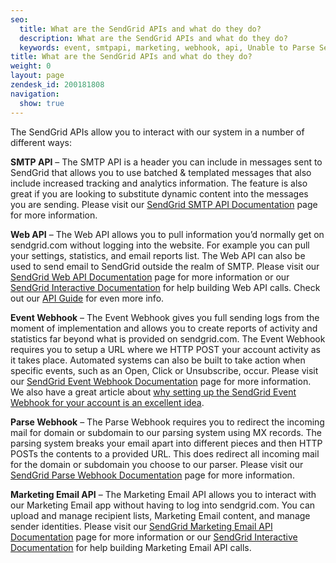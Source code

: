 ```yaml
---
seo:
  title: What are the SendGrid APIs and what do they do?
  description: What are the SendGrid APIs and what do they do?
  keywords: event, smtpapi, marketing, webhook, api, Unable to Parse Server Reason, smtp
title: What are the SendGrid APIs and what do they do?
weight: 0
layout: page
zendesk_id: 200181808
navigation:
  show: true
---
```


The SendGrid APIs allow you to interact with our system in a number of different ways:

 

**SMTP API** – The SMTP API is a header you can include in messages sent to SendGrid that allows you to use batched & templated messages that also include increased tracking and analytics information. The feature is also great if you are looking to substitute dynamic content into the messages you are sending. Please visit our [SendGrid SMTP API Documentation](http://sendgrid.com/docs/API_Reference/SMTP_API/index.html) page for more information.

 

**Web API** – The Web API allows you to pull information you’d normally get on sendgrid.com without logging into the website. For example you can pull your settings, statistics, and email reports list. The Web API can also be used to send email to SendGrid outside the realm of SMTP. Please visit our [SendGrid Web API Documentation](http://sendgrid.com/docs/API_Reference/Web_API/index.html) page for more information or our [SendGrid Interactive Documentation](http://sendgrid.com/docs/api_workshop.html) for help building Web API calls. Check out our [API Guide](http://go.sendgrid.com/rs/sendgrid/images/SendGrid_API_Guide-101.pdf) for even more info.

 

**Event Webhook** – The Event Webhook gives you full sending logs from the moment of implementation and allows you to create reports of activity and statistics far beyond what is provided on sendgrid.com. The Event Webhook requires you to setup a URL where we HTTP POST your account activity as it takes place. Automated systems can also be built to take action when specific events, such as an Open, Click or Unsubscribe, occur. Please visit our [SendGrid Event Webhook Documentation](http://sendgrid.com/docs/API_Reference/Webhooks/event.html) page for more information. We also have a great article about [why setting up the SendGrid Event Webhook for your account is an excellent idea]({{root_url}}/Classroom/Basics/API/why_event_api.html).

 

**Parse Webhook** – The Parse Webhook requires you to redirect the incoming mail for domain or subdomain to our parsing system using MX records. The parsing system breaks your email apart into different pieces and then HTTP POSTs the contents to a provided URL. This does redirect all incoming mail for the domain or subdomain you choose to our parser. Please visit our [SendGrid Parse Webhook Documentation](http://sendgrid.com/docs/API_Reference/Webhooks/parse.html) page for more information.

 

**Marketing Email API**  – The Marketing Email API allows you to interact with our Marketing Email app without having to log into sendgrid.com. You can upload and manage recipient lists, Marketing Email content, and manage sender identities. Please visit our  [SendGrid Marketing Email API Documentation](http://sendgrid.com/docs/API_Reference/Web_API/Legacy_Features/Marketing_Emails_API/index.html) page for more information or our  [SendGrid Interactive Documentation](http://sendgrid.com/docs/api_workshop.html) for help building Marketing Email API calls.
